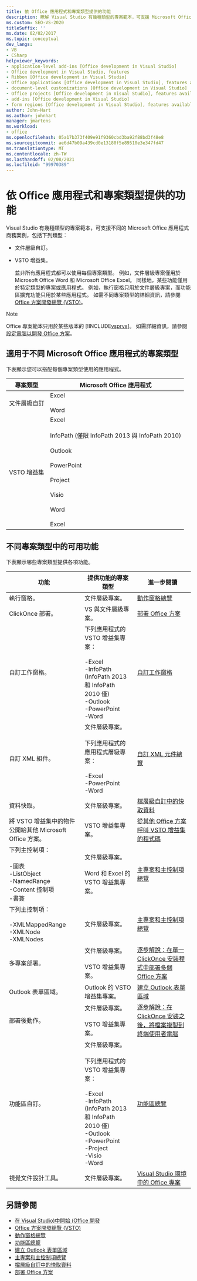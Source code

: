 ```yaml
---
title: 依 Office 應用程式和專案類型提供的功能
description: 瞭解 Visual Studio 有幾種類型的專案範本，可支援 Microsoft Office 應用程式的不同商務案例。
ms.custom: SEO-VS-2020
titleSuffix: ''
ms.date: 02/02/2017
ms.topic: conceptual
dev_langs:
- VB
- CSharp
helpviewer_keywords:
- application-level add-ins [Office development in Visual Studio]
- Office development in Visual Studio, features
- Ribbon [Office development in Visual Studio]
- Office applications [Office development in Visual Studio], features available
- document-level customizations [Office development in Visual Studio]
- Office projects [Office development in Visual Studio], features available
- add-ins [Office development in Visual Studio]
- form regions [Office development in Visual Studio], features available
author: John-Hart
ms.author: johnhart
manager: jmartens
ms.workload:
- office
ms.openlocfilehash: 05a17b373f409e91f9360cbd3ba92f88bd3f48e8
ms.sourcegitcommit: ae6d47b09a439cd0e13180f5e89510e3e347fd47
ms.translationtype: MT
ms.contentlocale: zh-TW
ms.lasthandoff: 02/08/2021
ms.locfileid: "99970389"
---
```

# <a name="features-available-by-office-application-and-project-type"></a>依 Office 應用程式和專案類型提供的功能
  Visual Studio 有幾種類型的專案範本，可支援不同的 Microsoft Office 應用程式商務案例，包括下列類型：

- 文件層級自訂。

- VSTO 增益集。

  並非所有應用程式都可以使用每個專案類型。 例如，文件層級專案僅用於 Microsoft Office Word 和 Microsoft Office Excel。 同樣地，某些功能僅用於特定類型的專案或應用程式。 例如，執行窗格只用於文件層級專案，而功能區擴充功能只用於某些應用程式。 如需不同專案類型的詳細資訊，請參閱 [Office 方案開發總覽 &#40;VSTO&#41;](../vsto/office-solutions-development-overview-vsto.md)。

> [!NOTE]
> Office 專案範本只用於某些版本的 [!INCLUDE[vsprvs](../sharepoint/includes/vsprvs-md.md)]。 如需詳細資訊，請參閱 [設定電腦以開發 Office 方案](../vsto/configuring-a-computer-to-develop-office-solutions.md)。

## <a name="project-types-available-for-different-microsoft-office-applications"></a>適用于不同 Microsoft Office 應用程式的專案類型
 下表顯示您可以搭配每個專案類型使用的應用程式。

|專案類型|Microsoft Office 應用程式|
|-------------------|----------------------------------|
|文件層級自訂|Excel<br /><br /> Word|
|VSTO 增益集|Excel<br /><br /> InfoPath (僅限 InfoPath 2013 與 InfoPath 2010)<br /><br /> Outlook<br /><br /> PowerPoint<br /><br /> Project<br /><br /> Visio<br /><br /> Word<br /><br /> Excel|

## <a name="features-available-in-different-project-types"></a>不同專案類型中的可用功能
 下表顯示哪些專案類型提供各項功能。

|功能|提供功能的專案類型|進一步閱讀|
|-------------|--------------------------------------------|---------------------|
|執行窗格。|文件層級專案。|[動作窗格總覽](../vsto/actions-pane-overview.md)|
|ClickOnce 部署。|VS 與文件層級專案。|[部署 Office 方案](../vsto/deploying-an-office-solution.md)|
|自訂工作窗格。|下列應用程式的 VSTO 增益集專案：<br /><br /> -Excel<br />-InfoPath (InfoPath 2013 和 InfoPath 2010 僅) <br />-Outlook<br />-PowerPoint<br />-Word|[自訂工作窗格](../vsto/custom-task-panes.md)|
|自訂 XML 組件。|文件層級專案。<br /><br /> 下列應用程式的應用程式層級專案：<br /><br /> -Excel<br />-PowerPoint<br />-Word|[自訂 XML 元件總覽](../vsto/custom-xml-parts-overview.md)|
|資料快取。|文件層級專案。|[檔層級自訂中的快取資料](../vsto/cached-data-in-document-level-customizations.md)|
|將 VSTO 增益集中的物件公開給其他 Microsoft Office 方案。|VSTO 增益集專案。|[從其他 Office 方案呼叫 VSTO 增益集的程式碼](../vsto/calling-code-in-vsto-add-ins-from-other-office-solutions.md)|
|下列主控制項：<br /><br /> -圖表<br />-ListObject<br />-NamedRange<br />-Content 控制項<br />-書簽|文件層級專案。<br /><br /> Word 和 Excel 的 VSTO 增益集專案。|[主專案和主控制項總覽](../vsto/host-items-and-host-controls-overview.md)|
|下列主控制項：<br /><br /> -XMLMappedRange<br />-XMLNode<br />-XMLNodes|文件層級專案。|[主專案和主控制項總覽](../vsto/host-items-and-host-controls-overview.md)|
|多專案部署。|文件層級專案。<br /><br /> VSTO 增益集專案。|[逐步解說：在單一 ClickOnce 安裝程式中部署多個 Office 方案](/previous-versions/dd465290(v=vs.110))|
|Outlook 表單區域。|Outlook 的 VSTO 增益集專案。|[建立 Outlook 表單區域](../vsto/creating-outlook-form-regions.md)|
|部署後動作。|文件層級專案。<br /><br /> VSTO 增益集專案。|[逐步解說：在 ClickOnce 安裝之後，將檔案複製到終端使用者電腦](/previous-versions/dd465291(v=vs.110))|
|功能區自訂。|文件層級專案。<br /><br /> 下列應用程式的 VSTO 增益集專案：<br /><br /> -Excel<br />-InfoPath (InfoPath 2013 和 InfoPath 2010 僅) <br />-Outlook<br />-PowerPoint<br />-Project<br />-Visio<br />-Word|[功能區總覽](../vsto/ribbon-overview.md)|
|視覺文件設計工具。|文件層級專案。|[Visual Studio 環境中的 Office 專案](../vsto/office-projects-in-the-visual-studio-environment.md)|

## <a name="see-also"></a>另請參閱
- [在 Visual Studio&#41;中開始 &#40;Office 開發 ](../vsto/getting-started-office-development-in-visual-studio.md)
- [Office 方案開發總覽 &#40;VSTO&#41;](../vsto/office-solutions-development-overview-vsto.md)
- [動作窗格總覽](../vsto/actions-pane-overview.md)
- [功能區總覽](../vsto/ribbon-overview.md)
- [建立 Outlook 表單區域](../vsto/creating-outlook-form-regions.md)
- [主專案和主控制項總覽](../vsto/host-items-and-host-controls-overview.md)
- [檔層級自訂中的快取資料](../vsto/cached-data-in-document-level-customizations.md)
- [部署 Office 方案](../vsto/deploying-an-office-solution.md)